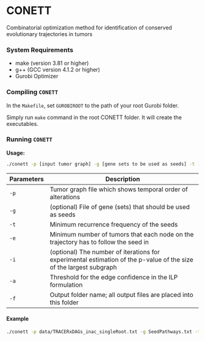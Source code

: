 # CONETT
Combinatorial optimization method for identification of conserved evolutionary trajectories in tumors

### System Requirements
- make (version 3.81 or higher)
- g++ (GCC version 4.1.2 or higher)
- Gurobi Optimizer

### Compiling `CONETT`
In the `Makefile`, set `GUROBIROOT` to the path of your root Gurobi folder.

Simply run `make` command in the root CONETT folder. It will create the executables.

### Running `CONETT`
**Usage:**
```sh
./conett -p [input tumor graph] -g [gene sets to be used as seeds] -t [minimum seed recurrence] -e [subgraph tumor conservation rate] -i [permutation p-value iterations] -a [edge weight cutoff] -f [outputFolder]
```

| Parameters | Description |
| ------ | ------ |
| `-p` | Tumor graph file which shows temporal order of alterations |
| `-g` | (optional) File of gene (sets) that should be used as seeds |
| `-t` | Minimum recurrence frequency of the seeds |
| `-e` | Minimum number of tumors that each node on the trajectory has to follow the seed in |
| `-i` | (optional) The number of iterations for experimental estimation of the p-value of the size of the largest subgraph |
| `-a` | Threshold for the edge confidence in the ILP formulation |
| `-f` | Output folder name; all output files are placed into this folder |

#### Example
```sh
./conett -p data/TRACERxDAGs_inac_singleRoot.txt -g SeedPathways.txt -t 10 -e 10 -f TRACERx_ccRCC_20191030 -a 0.85
```
